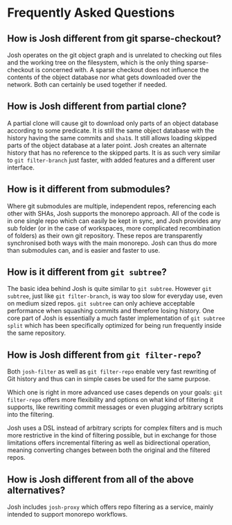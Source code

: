 # Frequently Asked Questions

## How is Josh different from git sparse-checkout?

Josh operates on the git object graph and is unrelated to checking out files and the working tree on the filesystem, which is the only thing sparse-checkout is concerned with. A sparse checkout does not influence the contents of the object database nor what gets downloaded over the network.
Both can certainly be used together if needed.

## How is Josh different from partial clone?

A partial clone will cause git to download only parts of an object database according to some predicate. It is still the same object database with the history having the same commits and `sha1`s. It still allows loading skipped parts of the object database at a later point.
Josh creates an alternate history that has no reference to the skipped parts. It is as such very similar to `git filter-branch` just faster, with added features and a different user interface.

## How is it different from submodules?

Where git submodules are multiple, independent repos, referencing each other with SHAs, Josh supports the monorepo approach.
All of the code is in one single repo which can easily be kept in sync, and Josh provides any sub folder (or in the case of workspaces, more complicated recombination of folders) as their own git repository.
These repos are transparently synchronised both ways with the main monorepo.
Josh can thus do more than submodules can, and is easier and faster to use.

## How is it different from `git subtree`?

The basic idea behind Josh is quite similar to `git subtree`. However `git subtree`, just like `git filter-branch`, is way too slow for everyday use, even on medium sized repos.
`git subtree` can only achieve acceptable performance when squashing commits and therefore losing history. One core part of Josh is essentially a much faster implementation
of `git subtree split` which has been specifically optimized for being run frequently inside the same repository.


## How is Josh different from `git filter-repo`?

Both  `josh-filter` as well as `git filter-repo` enable very fast rewriting of Git history and thus can in simple cases be used
for the same purpose.

Which one is right in more advanced use cases depends on your goals: `git filter-repo` offers more flexibility and options
on what kind of filtering it supports, like rewriting commit messages or even plugging arbitrary scripts into the filtering.

Josh uses a DSL instead of arbitrary scripts for complex filters and is much more restrictive in the kind of filtering
possible, but in exchange for those limitations offers incremental filtering as well as bidirectional operation, meaning converting changes between both the original and the filtered repos.

## How is Josh different from all of the above alternatives?

Josh includes `josh-proxy` which offers repo filtering as a service, mainly intended to support monorepo workflows.
